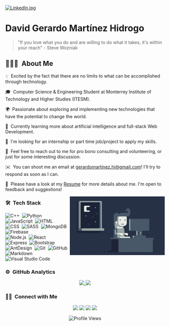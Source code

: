 [![LinkedIn.jpg](https://i.postimg.cc/9fkWZ1bK/LinkedIn.jpg)](https://www.linkedin.com/in/david-gerardo-mart%C3%ADnez-hidrogo-7340b21b8)

# David Gerardo Martínez Hidrogo

>"If you love what you do and are willing to do what it takes, it's within your reach" - Steve Wozniak


## 👨🏻‍💻 &nbsp;About Me

💡 &nbsp;Excited by the fact that there are no limits to what can be accomplished through technology. 

🎓 &nbsp;Computer Science & Engineering Student at Monterrey Institute of Technology and Higher Studies (ITESM).

🌍 &nbsp;Passionate about exploring and implementing new technologies that have the potential to change the world.

🤖 &nbsp;Currently learning more about artificial intelligence and full-stack Web Development.

💼 &nbsp;I'm looking for an internship or part time job/project to apply my skills.


💬 &nbsp;Feel free to reach out to me for pro bono consulting and volunteering, or just for some interesting discussion.

✉️ &nbsp;You can shoot me an email at gerardomartinez.hi@gmail.com! I'll try to respond as soon as I can.

📄 &nbsp;Please have a look at my [Resume]([https://docs.google.com/document/d/1hKFgXH6WvfpIkmZtSxgUZKOfkYVnJBwXWiwqMfJ_ApY/edit?usp=sharing](https://drive.google.com/file/d/1v42aA3iy4PrzOzIV0R0jYbKXMTCko5bo/view?usp=sharing)) for more details about me. I'm open to feedback and suggestions!

<img alt="Night Coding" src="https://raw.githubusercontent.com/AVS1508/AVS1508/master/assets/Night-Coding.gif" align="right"/>

### 🛠 &nbsp;Tech Stack
![C++](https://img.shields.io/badge/-C++-05122A?style=flat-square&logo=cplusplus)&nbsp;
![Python](https://img.shields.io/badge/-Python-05122A?style=flat-square&logo=python)&nbsp;
![JavaScript](https://img.shields.io/badge/-JavaScript-05122A?style=flat-square&logo=javascript)&nbsp;
![HTML](https://img.shields.io/badge/-HTML-05122A?style=flat-square&logo=HTML5)\
![CSS](https://img.shields.io/badge/-CSS-05122A?style=flat-square&logo=CSS3&logoColor=1572B6)&nbsp;
![SASS](https://img.shields.io/badge/-SASS-05122A?style=flat-square&logo=SASS)&nbsp;
![MongoDB](https://img.shields.io/badge/-MongoDB-05122A?style=flat-square&logo=mongodb)&nbsp;
![Firebase](https://img.shields.io/badge/-Firebase-05122A?style=flat-square&logo=firebase)\
![Node.js](https://img.shields.io/badge/-Node.js-05122A?style=flat-square&logo=node.js)&nbsp;
![React](https://img.shields.io/badge/-react-05122A?style=flat-square&logo=react)&nbsp;
![Express](https://img.shields.io/badge/-express-05122A?style=flat-square&logo=express)&nbsp;
![Bootstrap](https://img.shields.io/badge/-Bootstrap-05122A?style=flat-square&logo=bootstrap&logoColor=563D7C)\
![AntDesign](https://img.shields.io/badge/-AntDesign-05122A?style=flat-square&logo=ant-design)&nbsp;
![Git](https://img.shields.io/badge/-Git-05122A?style=flat-square&logo=git)&nbsp;
![GitHub](https://img.shields.io/badge/-GitHub-05122A?style=flat-square&logo=github)&nbsp;
![Markdown](https://img.shields.io/badge/-Markdown-05122A?style=flat-square&logo=markdown)\
![Visual Studio Code](https://img.shields.io/badge/-Visual%20Studio%20Code-05122A?style=flat-square&logo=visual-studio-code&logoColor=007ACC)&nbsp;

### ⚙️ &nbsp;GitHub Analytics

<p align="center">
<a href="https://github.com/davidmartinezhi">
  <img height="180em" src="https://github-readme-stats-eight-theta.vercel.app/api?username=davidmartinezhi&show_icons=true&theme=algolia&include_all_commits=true&count_private=true"/>
  <img height="180em" src="https://github-readme-stats-eight-theta.vercel.app/api/top-langs/?username=davidmartinezhi&layout=compact&langs_count=8&theme=algolia"/>
</a>
</p>

### 🤝🏻 &nbsp;Connect with Me

<p align="center">
<a href="https://www.linkedin.com/in/david-gerardo-mart%C3%ADnez-hidrogo-7340b21b8"><img src="https://img.shields.io/badge/-David%20Gerardo%20Martínez%20Hidrogo-0077B5?style=flat-square&logo=Linkedin&logoColor=white"/></a>
<a href="mailto:gerardomartinez.hi@gmail.com"><img src="https://img.shields.io/badge/-gerardomartinez.hi@gmail.com-D14836?style=flat-square&logo=Gmail&logoColor=white"/></a>
<a href="www.instagram.com/davidmartinez.hi"><img src="https://img.shields.io/badge/-@davidmartinezhi-E4405F?style=flat-square&logo=Instagram&logoColor=white"/></a>
<a href="https://twitter.com/davidmtzhi"><img src="https://img.shields.io/badge/-@davidmtzhi-1877F2?style=flat-square&logo=Twitter&logoColor=white"/></a>
</p>

<p align="center"> <img src="https://komarev.com/ghpvc/?username=davidmartinezhi&label=Profile Views&color=blue&style=flat-square" alt="Profile Views" /> </p>

